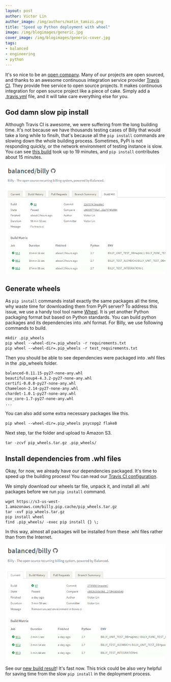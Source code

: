 ```yaml
---
layout: post
author: Victor Lin
author_image: /img/authors/matin_tamizi.png
title: "Speed up Python deployment with wheel"
image: /img/blogimages/generic.jpg
cover_image: /img/blogimages/generic-cover.jpg
tags:
- balanced
- engineering
- python
---
```



It's so nice to be an [open company](https://www.balancedpayments.com/open). 
Many of our projects are open sourced, 
and thanks to an awesome continuous integration service provider 
[Travis CI](https://travis-ci.org/). They provide free service to open source
projects. It makes continuous integration for open source project like a piece 
of cake. Simply add a 
[.travis.yml](https://github.com/balanced/billy/blob/master/.travis.yml) file,
and it will take care everything else for you.

## God damn slow pip install

Although Travis CI is awesome, we were suffering from the long building time.
It's not because we have thousands testing cases of Billy that would take a long 
while to finsih, that's because all the `pip install` commands are slowing down 
the whole building process. Sometimes, PyPi is not responding quickly, or the 
network environment of testing instance is slow. You can see 
[this build](https://travis-ci.org/balanced/billy/builds/16766115) took up 
to 19 minutes, and `pip install` contributes about 15 minutes.

![Slow build](/img/blogimages/2014-01-11-slow-pip-install.png "A slow build caused by pip install")

## Generate wheels

As `pip install` commands install exactly the same packages all the time, 
why waste time for downloading them from PyPi server? To address this issue,
we use a handy tool tool name 
[Wheel](https://wheel.readthedocs.org). It is yet another Python
packaging format but based on Python standards. You can build python packages
and its dependencies into .whl format. For Billy, we use following commands
to build.

```
mkdir .pip_wheels
pip wheel --wheel-dir=.pip_wheels -r requirements.txt
pip wheel --wheel-dir=.pip_wheels -r test_requirements.txt
```

Then you should be able to see dependencies were packaged into .whl files in the
.pip_wheels folder.

```
balanced-0.11.15-py27-none-any.whl
beautifulsoup4-4.3.2-py27-none-any.whl
certifi-0.0.8-py27-none-any.whl
Chameleon-2.14-py27-none-any.whl
chardet-1.0.1-py27-none-any.whl
cov_core-1.7-py27-none-any.whl
...
```

You can also add some extra necessary packages like this.

```
pip wheel --wheel-dir=.pip_wheels psycopg2 flake8
```

Next step, tar the folder and upload to Amazon S3.

```
tar -zcvf pip_wheels.tar.gz .pip_wheels/ 
```

## Install dependencies from .whl files

Okay, for now, we already have our dependencies packaged. It's time to 
speed up the building process! You can read our 
[Travis CI configuration](
https://github.com/balanced/billy/blob/273f456065403a1ecb93b4984b5c8e72dca746ca/.travis.yml).

We simply download our wheels tar file, unpack it, and install all .whl packages
before we run `pip install` command.

```
wget https://s3-us-west-1.amazonaws.com/billy.pip.cache/pip_wheels.tar.gz
tar -xvf pip_wheels.tar.gz
pip install wheel
find .pip_wheels/ -exec pip install {} \;
```

In this way, almost all packages will be installed from these .whl files 
rather than from the Internet. 

![Fast builds](/img/blogimages/2014-01-11-fast-pip-install.png "Improved building time")

See our [new build result](https://travis-ci.org/balanced/billy/builds/16767686)! 
It's fast now. This trick could be also very helpful for saving time
from the slow `pip install` in the deployment process.

